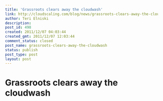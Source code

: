 ```yaml
---
title: 'Grassroots clears away the cloudwash'
link: http://cloudscaling.com/blog/news/grassroots-clears-away-the-cloudwash/
author: Teri Elniski
description: 
post_id: 498
created: 2011/12/07 04:03:44
created_gmt: 2011/12/07 12:03:44
comment_status: closed
post_name: grassroots-clears-away-the-cloudwash
status: publish
post_type: post
layout: post
---
```


# Grassroots clears away the cloudwash

